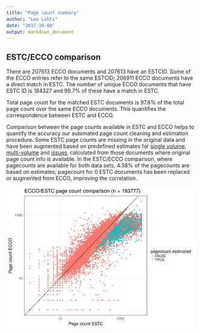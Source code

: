 ```yaml
---
title: "Page count summary"
author: "Leo Lahti"
date: "2017-10-08"
output: markdown_document
---
```



## ESTC/ECCO comparison



There are 207613 ECCO documents and 207613 have an ESTCID. Some of the ECCO entries refer to the same ESTCID; 206911 ECCO documents have a direct match in ESTC. The number of unique ECCO documents that have ESTC ID  is 184327 and 99.7% of these have a match in ESTC.

Total page count for the matched ESTC documents is 97.6% of the total page count over the same ECCO documents. This quantifies the correspondence between ESTC and ECCO.

Comparison between the page counts available in ESTC and ECCO helps to quantify the accuracy our automated page count cleaning and estimation procedure. Some ESTC page counts are missing in the original data and have been augmented based on predefined estimates for [single volume](mean_pagecounts_singlevol.csv), [multi-volume](mean_pagecounts_multivol.csv) and [issues](mean_pagecounts_issue.csv), calculated from those documents where original page count info is available. In the ESTC/ECCO comparison, where pagecounts are available for both data sets, 4.38% of the pagecounts are based on estimates; pagecount for 0 ESTC documents has been replaced or augmented from ECCO, improving the correlation.


<img src="figure/ecco2-1.png" title="plot of chunk ecco2" alt="plot of chunk ecco2" width="500px" />



